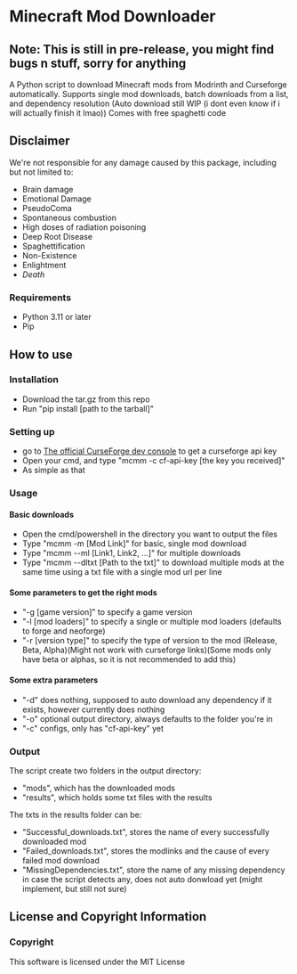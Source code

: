 # Minecraft Mod Downloader

## Note: This is still in pre-release, you might find bugs n stuff, sorry for anything

A Python script to download Minecraft mods from Modrinth and Curseforge automatically.
Supports single mod downloads, batch downloads from a list, and dependency resolution (Auto download still WIP (i dont even know if i will actually finish it lmao))
Comes with free spaghetti code

## Disclaimer

We're not responsible for any damage caused by this package, including but not limited to:

- Brain damage
- Emotional Damage
- PseudoComa
- Spontaneous combustion
- High doses of radiation poisoning
- Deep Root Disease
- Spaghettification
- Non-Existence
- Enlightment
- *Death*

### Requirements

- Python 3.11 or later
- Pip

## How to use

### Installation

- Download the tar.gz from this repo
- Run "pip install [path to the tarball]"

### Setting up

- go to [The official CurseForge dev console](https://console.curseforge.com/#%2Fapi-keys) to get a curseforge api key
- Open your cmd, and type "mcmm -c cf-api-key [the key you received]"
- As simple as that

### Usage

#### Basic downloads

- Open the cmd/powershell in the directory you want to output the files
- Type "mcmm -m [Mod Link]" for basic, single mod download
- Type "mcmm --ml [Link1, Link2, ...]" for multiple downloads
- Type "mcmm --dltxt [Path to the txt]" to download multiple mods at the same time using a txt file with a single mod url per line

#### Some parameters to get the right mods

- "-g [game version]" to specify a game version
- "-l [mod loaders]" to specify a single or multiple mod loaders (defaults to forge and neoforge)
- "-r [version type]" to specify the type of version to the mod (Release, Beta, Alpha)(Might not work with curseforge links)(Some mods only have beta or alphas, so it is not recommended to add this)

#### Some extra parameters

- "-d" does nothing, supposed to auto download any dependency if it exists, however currently does nothing
- "-o" optional output directory, always defaults to the folder you're in
- "-c" configs, only has "cf-api-key" yet

### Output

The script create two folders in the output directory:

- "mods", which has the downloaded mods
- "results", which holds some txt files with the results

The txts in the results folder can be:

- "Successful_downloads.txt", stores the name of every successfully downloaded mod
- "Failed_downloads.txt", stores the modlinks and the cause of every failed mod download
- "MissingDependencies.txt", store the name of any missing dependency in case the script detects any, does not auto donwload yet (might implement, but still not sure)

## License and Copyright Information

### Copyright

This software is licensed under the MIT License
